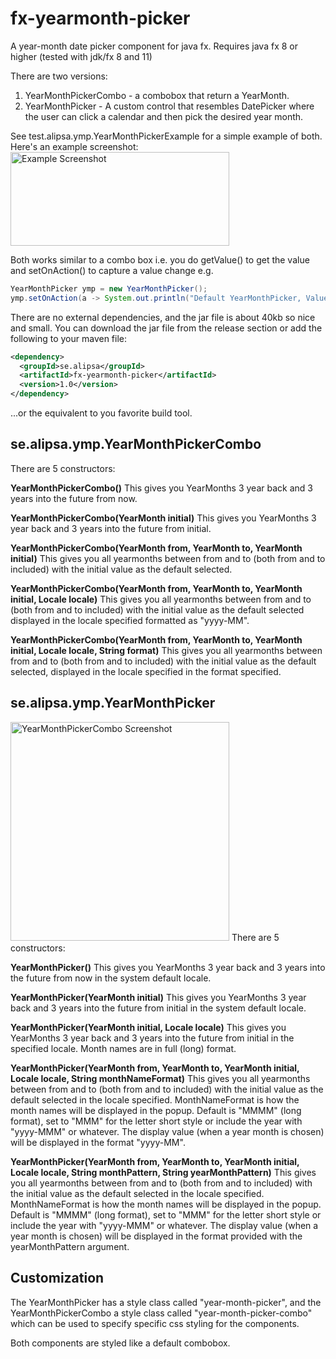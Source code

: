 # fx-yearmonth-picker
A year-month date picker component for java fx. Requires java fx 8 or higher (tested with jdk/fx 8 and 11)

There are two versions:
1. YearMonthPickerCombo - a combobox that return a YearMonth. 
2. YearMonthPicker - A custom control that resembles DatePicker where the user can click a calendar and then pick the 
desired year month.


See test.alipsa.ymp.YearMonthPickerExample for a simple example of both. Here's an example screenshot:
<img src="https://raw.githubusercontent.com/perNyfelt/fx-yearmonth-picker/master/docs/example.png" alt="Example Screenshot" width="350" height="150" />

Both works similar to a combo box i.e. you do getValue() to get the value and
setOnAction() to capture a value change e.g.
```java
YearMonthPicker ymp = new YearMonthPicker();
ymp.setOnAction(a -> System.out.println("Default YearMonthPicker, Value picked was " + ymp.getValue()));
```

There are no external dependencies, and the jar file is about 40kb so nice and small. You can download the jar file from 
the release section or add the following to your maven file:
```xml
<dependency>
  <groupId>se.alipsa</groupId>
  <artifactId>fx-yearmonth-picker</artifactId>
  <version>1.0</version>
</dependency>
```
...or the equivalent to you favorite build tool.

## se.alipsa.ymp.YearMonthPickerCombo
There are 5 constructors:

__YearMonthPickerCombo()__
This gives you YearMonths 3 year back and 3 years into the future from now.

__YearMonthPickerCombo(YearMonth initial)__
This gives you YearMonths 3 year back and 3 years into the future from initial.

__YearMonthPickerCombo(YearMonth from, YearMonth to, YearMonth initial)__
This gives you all yearmonths between from and to (both from and to included) with the
initial value as the default selected.

__YearMonthPickerCombo(YearMonth from, YearMonth to, YearMonth initial, Locale locale)__
This gives you all yearmonths between from and to (both from and to included) with the
initial value as the default selected displayed in the locale specified formatted as "yyyy-MM".

__YearMonthPickerCombo(YearMonth from, YearMonth to, YearMonth initial, Locale locale, String format)__
This gives you all yearmonths between from and to (both from and to included) with the
initial value as the default selected, displayed in the locale specified in the format specified.

## se.alipsa.ymp.YearMonthPicker
<img src="https://raw.githubusercontent.com/perNyfelt/fx-yearmonth-picker/master/docs/example2.png" alt="YearMonthPickerCombo Screenshot" width="350" />
There are 5 constructors:

__YearMonthPicker()__ This gives you YearMonths 3 year back and 3 years into the future from now in 
the system default locale.
    
__YearMonthPicker(YearMonth initial)__ 
This gives you YearMonths 3 year back and 3 years into the future from initial in 
the system default locale.

__YearMonthPicker(YearMonth initial, Locale locale)__ 
This gives you YearMonths 3 year back and 3 years into the future from initial in 
the specified locale. Month names are in full (long) format.

__YearMonthPicker(YearMonth from, YearMonth to, YearMonth initial, Locale locale, String monthNameFormat)__ 
This gives you all yearmonths between from and to (both from and to included) with the
initial value as the default selected in the locale specified. MonthNameFormat is how the
month names will be displayed in the popup. Default is "MMMM" (long format), set to "MMM" for the letter short style
or include the year with "yyyy-MMM" or whatever. The display value (when a year month is chosen) will be displayed in the 
format "yyyy-MM".

__YearMonthPicker(YearMonth from, YearMonth to, YearMonth initial, Locale locale, String monthPattern, String yearMonthPattern)__
This gives you all yearmonths between from and to (both from and to included) with the
initial value as the default selected in the locale specified. MonthNameFormat is how the
month names will be displayed in the popup. Default is "MMMM" (long format), set to "MMM" for the letter short style
or include the year with "yyyy-MMM" or whatever. The display value (when a year month is chosen) will be displayed in the 
format provided with the yearMonthPattern argument.

## Customization
The YearMonthPicker has a style class called "year-month-picker", and the YearMonthPickerCombo a style class called
"year-month-picker-combo" which can be used to specify specific css styling for the components. 

Both components are styled like a default combobox.